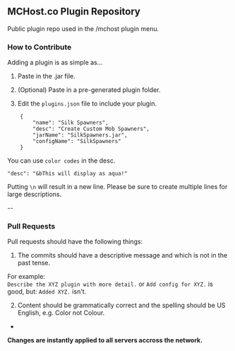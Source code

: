 ## MCHost.co Plugin Repository
Public plugin repo used in the /mchost plugin menu. 

### How to Contribute
Adding a plugin is as simple as...

1. Paste in the .jar file.

2. (Optional) Paste in a pre-generated plugin folder.

3. Edit the `plugins.json` file to include your plugin. 

```
    {
		"name": "Silk Spawners",  
		"desc": "Create Custom Mob Spawners",  
		"jarName": "SilkSpawners.jar",  
		"configName": "SilkSpawners"  
	}
```

You can use `color codes` in the desc.
```
"desc": "&bThis will display as aqua!"
```
Putting `\n` will result in a new line.
Please be sure to create multiple lines for large descriptions.

--
### Pull Requests
Pull requests should have the following things:

1. The commits should have a descriptive message and which is not in the past tense.

  For example:  
  `Describe the XYZ plugin with more detail.` or `Add config for XYZ.` is good, but: `Added XYZ.` isn't.

2. Content should be grammatically correct and the spelling should be US English, e.g. Color not Colour.

-
**Changes are instantly applied to all servers accross the network.**

